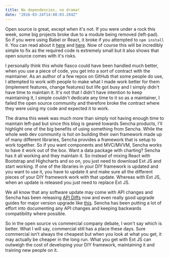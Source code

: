 ```yaml
---
title: No dependencies, no drama!
date: "2016-03-24T14:08:03.284Z"
---
```


Open source is great, except when it's not. If you were under a rock this week, some big projects broke due to a module being removed (left-pad). So if you were using Babel or React, it broke if you attempted to `npm install` it. You can read about it [here](http://www.theregister.co.uk/2016/03/23/npm_left_pad_chaos/) and [here](http://www.haneycodes.net/npm-left-pad-have-we-forgotten-how-to-program/). Now of course this will be incredibly simple to fix as the required code is extremely small but it also shows that open source comes with it's risks.

I personally think this whole fiasco could have been handled much better, when you use a piece of code, you get into a sort of contract with the maintainer. As an author of a few repos on GitHub that some people do use, I attempted to work with people to make what I made work better for them (implement features, change features) but life got busy and I simply didn't have time to maintain it. It's not that I didn't have intention to keep maintaining it, I simple couldn't dedicate any time to it so as a maintainer, I failed the open source community and therefore broke the contract where they were using my code and expected it to work.

The drama this week was much more than simply not having enough time to maintain left-pad but since this blog is geared towards Sencha products, I'll highlight one of the big benefits of using something from Sencha. While the whole web dev community is hot on building their own framework made up of many different libraries, Sencha provides a framework that is setup to work together. So if you want components and MVC/MVVM, Sencha works to have it work out of the box. Want a data package with charting? Sencha has it all working and they maintain it. So instead of mixing React with Bootstrap and Highcharts and so on, you just need to download Ext JS and start working. If one of the libraries in your DIY framework is updated and you want to use it, you have to update it and make sure all the different pieces of your DIY framework work with that update. Whereas with Ext JS, when an update is released you just need to replace Ext JS.

We all know that any software update may come with API changes and Sencha has been releasing [API Diffs](http://docs.sencha.com/extjs/6.0/api_diffs/601_classic_diff.html) now and even really good upgrade guides for major version upgrade like [this](http://docs.sencha.com/extjs/6.0/upgrades_migrations/extjs_upgrade_guide.html). Sencha has been putting a lot of effort into documenting any API changes and keeping backwards compatibility where possible.

So in the open source vs commercial company debate, I won't say which is better. What I will say, commercial still has a place these days. Sure commercial isn't always the cheapest but when you look at what you get, it may actually be cheaper in the long run. What you get with Ext JS can outweigh the cost of developing your DIY framework, maintaining it and training new people on it.
